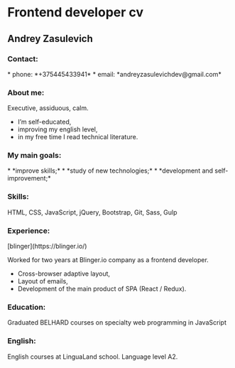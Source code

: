 <h1>Frontend developer cv</h1>

<h2>Andrey Zasulevich</h2>

<h3>Contact:</h3>
* phone:  *+375445433941*
* email: *andreyzasulevichdev@gmail.com*

<h3>About me:</h3>
Executive, assiduous, calm.

* I’m self-educated,
* improving my english level,
* in my free time I read technical literature.

<h3>My main goals:</h3>
 * *improve skills;*
 * *study of new technologies;*
 * *development and self-improvement;*

<h3>Skills:</h3>
HTML, CSS, JavaScript, jQuery, Bootstrap, Git, Sass, Gulp

<h3>Experience:</h3> 
[blinger](https://blinger.io/)

Worked for two years at Blinger.io company as a frontend developer.

* Cross-browser adaptive layout,
* Layout of emails,
* Development of the main product of SPA (React / Redux).

<h3>Education:</h3> 
Graduated BELHARD courses on specialty web programming in JavaScript

<h3>English:</h3> 
English courses at LinguaLand school.
Language level A2.
